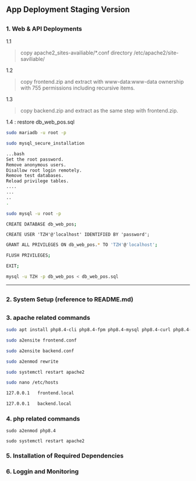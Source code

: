 ## App Deployment Staging Version 

##

### 1. Web & API Deployments

1.1
> copy apache2_sites-availiable/*.conf directory /etc/apache2/site-saviliable/

1.2
> copy frontend.zip and extract with www-data:www-data ownership with 755 permissions including recursive items.

1.3
> copy backend.zip and extract as the same step with frontend.zip.

1.4 : restore db_web_pos.sql


```bash
sudo mariadb -u root -p
```

```bash
sudo mysql_secure_installation

...bash
Set the root password.
Remove anonymous users.
Disallow root login remotely.
Remove test databases.
Reload privilege tables.
....
...
..
.

```

```bash
sudo mysql -u root -p
```

```bash
CREATE DATABASE db_web_pos;
```

```query
CREATE USER 'TZH'@'localhost' IDENTIFIED BY 'password';
```
```bash
GRANT ALL PRIVILEGES ON db_web_pos.* TO 'TZH'@'localhost';
```
```bash
FLUSH PRIVILEGES;
```
```bash
EXIT;
```

```bash
mysql -u TZH -p db_web_pos < db_web_pos.sql
```
---


##

### 2. System Setup (reference to README.md) 
##

### 3. apache related commands

```bash
sudo apt install php8.4-cli php8.4-fpm php8.4-mysql php8.4-curl php8.4-xml php8.4-mbstring php8.4-zip php8.4-bcmath php8.4-intl php8.4-soap php8.4-gd php8.4-json php8.4-tokenizer php8.4-opcache php8.4-readline php8.4-common
```


```bash
sudo a2ensite frontend.conf
```
```bash
sudo a2ensite backend.conf
```
```bash
sudo a2enmod rewrite
```
```bash
sudo systemctl restart apache2
```
```bash
sudo nano /etc/hosts
```
```bash
127.0.0.1   frontend.local
```
```bash
127.0.0.1   backend.local
```

### 4. php related commands

```
sudo a2enmod php8.4
```

```
sudo systemctl restart apache2
```

### 5. Installation of Required Dependencies 


### 6. Loggin and Monitoring



